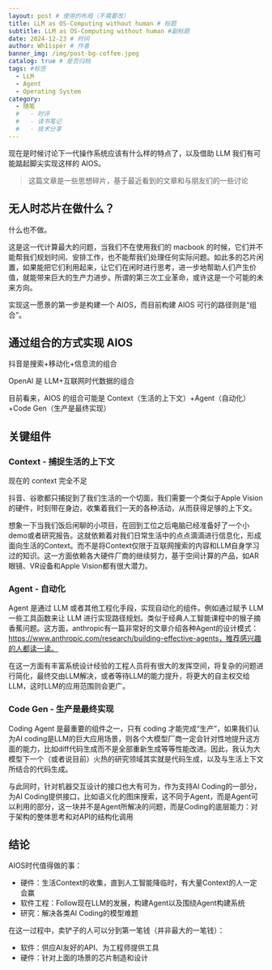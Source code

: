 ```yaml
---
layout: post # 使用的布局（不需要改）
title: LLM as OS-Computing without human # 标题
subtitle: LLM as OS-Computing without human #副标题
date: 2024-12-23 # 时间
author: Wh1isper # 作者
banner_img: /img/post-bg-coffee.jpeg
catalog: true # 是否归档
tags: #标签
  - LLM
  - Agent
  - Operating System
category:
  - 随笔
  #   - 时评
  #   - 读书笔记
  #   - 技术分享
---
```


现在是时候讨论下一代操作系统应该有什么样的特点了，以及借助 LLM 我们有可能踮起脚尖实现这样的 AIOS。

> 这篇文章是一些思想碎片，基于最近看到的文章和与朋友们的一些讨论

## 无人时芯片在做什么？

什么也不做。

这是这一代计算最大的问题，当我们不在使用我们的 macbook 的时候，它们并不能帮我们规划时间、安排工作，也不能帮我们处理任何实际问题。如此多的芯片闲置，如果能把它们利用起来，让它们在闲时进行思考，进一步地帮助人们产生价值，就能带来巨大的生产力进步。所谓的第三次工业革命，或许这是一个可能的未来方向。

实现这一愿景的第一步是构建一个 AIOS，而目前构建 AIOS 可行的路径则是“组合”。

## 通过组合的方式实现 AIOS

抖音是搜索+移动化+信息流的组合

OpenAI 是 LLM+互联网时代数据的组合

目前看来，AIOS 的组合可能是 Context（生活的上下文）+Agent（自动化）+Code Gen（生产是最终实现）

## 关键组件

### Context - 捕捉生活的上下文

现在的 context 完全不足

抖音、谷歌都只捕捉到了我们生活的一个切面，我们需要一个类似于Apple Vision的硬件，时刻带在身边，收集着我们一天的各种活动，从而获得足够的上下文。

想象一下当我们饭后闲聊的小项目，在回到工位之后电脑已经准备好了一个小demo或者研究报告。这就依赖着对我们日常生活中的点点滴滴进行信息化，形成面向生活的Context。而不是将Context仅限于互联网搜索的内容和LLM自身学习过的知识。这一方面依赖各大硬件厂商的继续努力，基于空间计算的产品，如AR眼镜、VR设备和Apple Vision都有很大潜力。

### Agent - 自动化

Agent 是通过 LLM 或者其他工程化手段，实现自动化的组件。例如通过赋予 LLM 一些工具函数来让 LLM 进行实现路径规划。类似于经典人工智能课程中的猴子摘香蕉问题。这方面，anthropic有一篇非常好的文章介绍各种Agent的设计模式：https://www.anthropic.com/research/building-effective-agents，推荐感兴趣的人都读一读。

在这一方面有丰富系统设计经验的工程人员将有很大的发挥空间，将复杂的问题进行简化，最终交由LLM解决，或者等待LLM的能力提升，将更大的自主权交给LLM，这时LLM的应用范围则会更广。

### Code Gen - 生产是最终实现

Coding Agent 是最重要的组件之一，只有 coding 才能完成“生产”，如果我们认为AI coding是LLM的巨大应用场景，则各个大模型厂商一定会针对性地提升这方面的能力，比如diff代码生成而不是全部重新生成等等性能改进。因此，我认为大模型下一个（或者说目前）火热的研究领域其实就是代码生成，以及与生活上下文所结合的代码生成。

与此同时，针对机器交互设计的接口也大有可为，作为支持AI Coding的一部分，为AI Coding提供接口，比如语义化的图床搜索，这不同于Agent，而是Agent可以利用的部分，这一块并不是Agent所解决的问题，而是Coding的底层能力：对于架构的整体思考和对API的结构化调用

## 结论

AIOS时代值得做的事：

- 硬件：生活Context的收集，直到人工智能降临时，有大量Context的人一定会赢
- 软件工程：Follow现在LLM的发展，构建Agent以及围绕Agent构建系统
- 研究：解决各类AI Coding的模型难题

在这一过程中，卖铲子的人可以分到第一笔钱（并非最大的一笔钱）：

- 软件：供应AI友好的API、为工程师提供工具
- 硬件：针对上面的场景的芯片制造和设计
